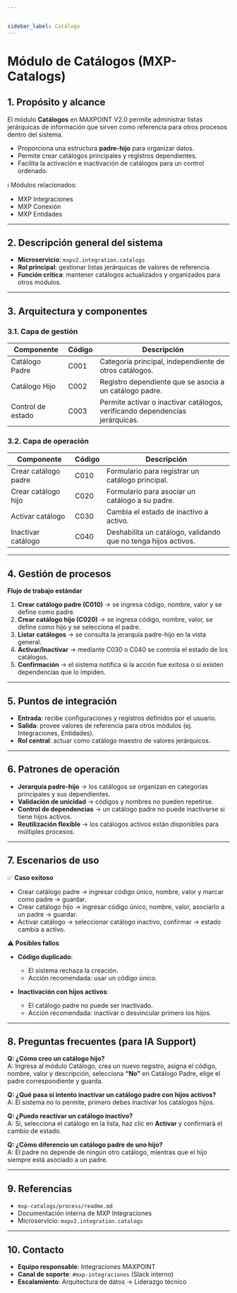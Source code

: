 ```yaml
---


sidebar_label: Catálogo
---
```


# Módulo de Catálogos (MXP-Catalogs)

## 1. Propósito y alcance
El módulo **Catálogos** en MAXPOINT V2.0 permite administrar listas jerárquicas de información que sirven como referencia para otros procesos dentro del sistema.  

- Proporciona una estructura **padre-hijo** para organizar datos.  
- Permite crear catálogos principales y registros dependientes.  
- Facilita la activación e inactivación de catálogos para un control ordenado.  

ℹ️ Módulos relacionados:
- MXP Integraciones  
- MXP Conexión  
- MXP Entidades  

---

## 2. Descripción general del sistema
- **Microservicio**: `mxpv2.integration.catalogs`  
- **Rol principal**: gestionar listas jerárquicas de valores de referencia.  
- **Función crítica**: mantener catálogos actualizados y organizados para otros módulos.  

---

## 3. Arquitectura y componentes

### 3.1. Capa de gestión
| Componente              | Código | Descripción                                                                    |
|-------------------------|--------|--------------------------------------------------------------------------------|
| Catálogo Padre          | C001   | Categoría principal, independiente de otros catálogos.                         |
| Catálogo Hijo           | C002   | Registro dependiente que se asocia a un catálogo padre.                        |
| Control de estado       | C003   | Permite activar o inactivar catálogos, verificando dependencias jerárquicas.   |

### 3.2. Capa de operación
| Componente                | Código | Descripción                                                          |
|---------------------------|--------|----------------------------------------------------------------------|
| Crear catálogo padre      | C010   | Formulario para registrar un catálogo principal.                     |
| Crear catálogo hijo       | C020   | Formulario para asociar un catálogo a su padre.                      |
| Activar catálogo          | C030   | Cambia el estado de inactivo a activo.                               |
| Inactivar catálogo        | C040   | Deshabilita un catálogo, validando que no tenga hijos activos.        |

---

## 4. Gestión de procesos
**Flujo de trabajo estándar**  
1. **Crear catálogo padre (C010)** → se ingresa código, nombre, valor y se define como padre.  
2. **Crear catálogo hijo (C020)** → se ingresa código, nombre, valor, se define como hijo y se selecciona el padre.  
3. **Listar catálogos** → se consulta la jerarquía padre-hijo en la vista general.  
4. **Activar/Inactivar** → mediante C030 o C040 se controla el estado de los catálogos.  
5. **Confirmación** → el sistema notifica si la acción fue exitosa o si existen dependencias que lo impiden.  

---

## 5. Puntos de integración
- **Entrada**: recibe configuraciones y registros definidos por el usuario.  
- **Salida**: provee valores de referencia para otros módulos (ej. Integraciones, Entidades).  
- **Rol central**: actuar como catálogo maestro de valores jerárquicos.  

---

## 6. Patrones de operación
- **Jerarquía padre-hijo** → los catálogos se organizan en categorías principales y sus dependientes.  
- **Validación de unicidad** → códigos y nombres no pueden repetirse.  
- **Control de dependencias** → un catálogo padre no puede inactivarse si tiene hijos activos.  
- **Reutilización flexible** → los catálogos activos están disponibles para múltiples procesos.  

---

## 7. Escenarios de uso

✅ **Caso exitoso**  
- Crear catálogo padre → ingresar código único, nombre, valor y marcar como padre → guardar.  
- Crear catálogo hijo → ingresar código único, nombre, valor, asociarlo a un padre → guardar.  
- Activar catálogo → seleccionar catálogo inactivo, confirmar → estado cambia a activo.  

⚠️ **Posibles fallos**  
- **Código duplicado**:  
  - El sistema rechaza la creación.  
  - Acción recomendada: usar un código único.  

- **Inactivación con hijos activos**:  
  - El catálogo padre no puede ser inactivado.  
  - Acción recomendada: inactivar o desvincular primero los hijos.  

---

## 8. Preguntas frecuentes (para IA Support)

**Q: ¿Cómo creo un catálogo hijo?**  
A: Ingresa al módulo Catálogo, crea un nuevo registro, asigna el código, nombre, valor y descripción, selecciona **“No”** en Catálogo Padre, elige el padre correspondiente y guarda.  

**Q: ¿Qué pasa si intento inactivar un catálogo padre con hijos activos?**  
A: El sistema no lo permite, primero debes inactivar los catálogos hijos.  

**Q: ¿Puedo reactivar un catálogo inactivo?**  
A: Sí, selecciona el catálogo en la lista, haz clic en **Activar** y confirmará el cambio de estado.  

**Q: ¿Cómo diferencio un catálogo padre de uno hijo?**  
A: El padre no depende de ningún otro catálogo, mientras que el hijo siempre está asociado a un padre.  

---

## 9. Referencias
- `mxp-catalogs/process/readme.md`  
- Documentación interna de MXP Integraciones  
- Microservicio: `mxpv2.integration.catalogs`  

---

## 10. Contacto
- **Equipo responsable**: Integraciones MAXPOINT  
- **Canal de soporte**: `#mxp-integraciones` (Slack interno)  
- **Escalamiento**: Arquitectura de datos → Liderazgo técnico  
